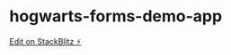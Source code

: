 # hogwarts-forms-demo-app

[Edit on StackBlitz ⚡️](https://stackblitz.com/edit/hogwarts-forms-demo-app)